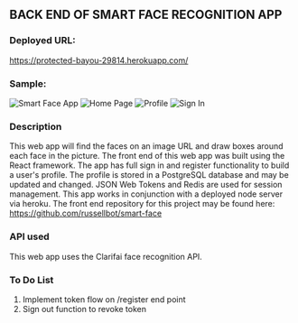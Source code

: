## BACK END OF SMART FACE RECOGNITION APP

### Deployed URL:

https://protected-bayou-29814.herokuapp.com/

### Sample:

![Smart Face App](https://github.com/russellbot/smart-face-api/blob/master/pictures/smartface.PNG?raw-true)
![Home Page](https://github.com/russellbot/smart-face-api/blob/master/pictures/homepage.PNG?raw-true)
![Profile](https://github.com/russellbot/smart-face-api/blob/master/pictures/profile.PNG?raw-true)
![Sign In](https://github.com/russellbot/smart-face-api/blob/master/pictures/signin.PNG?raw-true)

### Description

This web app will find the faces on an image URL and draw boxes around each face in the picture.  The front end of this web app was built using the React framework. The app has full sign in and register functionality to build a user's profile.  The profile is stored in a PostgreSQL database and may be updated and changed.  JSON Web Tokens and Redis are used for session management.  This app works in conjunction with a deployed node server via heroku. The front end repository for this project may be found here: https://github.com/russellbot/smart-face

### API used

This web app uses the Clarifai face recognition API.

### To Do List

1. Implement token flow on /register end point
2. Sign out function to revoke token